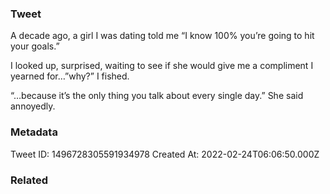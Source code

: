 ### Tweet
A decade ago, a girl I was dating told me “I know 100% you’re going to hit your goals.”

I looked up, surprised, waiting to see if she would give me a compliment I yearned for…”why?” I fished.

“…because it’s the only thing you talk about every single day.” She said annoyedly.

### Metadata
Tweet ID: 1496728305591934978
Created At: 2022-02-24T06:06:50.000Z

### Related

